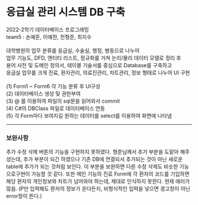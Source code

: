# 응급실 관리 시스템 DB 구축
 2022-2학기 데이터베이스 프로그래밍</br>
 team5 : 손예준, 이예찬, 전형준, 최지수
</br>
</br>
대학병원의 업무 분류를 응급실, 수술실, 행정, 병동으로 나누어 </br>
업무 기능도, DFD, 엔티티 리스트, 정규화를 거쳐 논리/물리 데이터 모델로 정리 후 </br>
용어 사전 및 도메인 정의서, 테이블 기술서를 중심으로 Database를 구축하고</br>
응급실 업무를 크게 진료, 환자관리, 의료진관리, 차트관리, 정보 형태로 나누어 UI 구현
</br>
</br>
(1) Form1 ~ Form6 각 기능 분류 후 UI구성</br>
(2) 데이터베이스 생성 및 권한부여</br>
(3) @ 를 이용하여 파일의 sql문을 읽어와서 commit</br>
(4) C#의 DBClass 파일로 데이터베이스 연동</br>
(5) 각 Form마다 보여지길 원하는 데이터를 select를 이용하여 화면에 나타냄
</br>

---
### 보완사항
추가 수정 삭제 버튼의 기능을 구현하지 못하였다.
형준님께서 추가 부분을 도맡아 해주셨는데, 추가 부분이 되긴 하였으나 기존 DB에 연결되서 추가되는 것이 아닌 새로운 table에 추가가 되는 것처럼 보인다.
이 부분을 보완하면 다른 수정 삭제도 비슷한 기능으로구현이 가능할 것 같다.
또한 메인 기능의 진료 Form에 각 환자의 코드를 기입하면 해당 환자의 개인정보와 차트가 넘어와야 하는데, 제대로 인식하지 못한다. 현재 에러가 많음. (P만 입력해도 환자의 정보가 온다든지, 비형식적인 입력을 넣으면 경고창이 아닌 error창이 뜬다.)